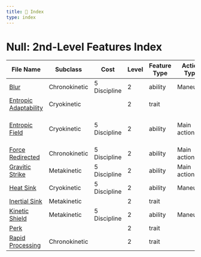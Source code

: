 ```yaml
---
title: 📑 Index
type: index
---
```


# Null: 2nd-Level Features Index

| File Name                                           | Subclass      | Cost         | Level | Feature Type | Action Type | Distance        | Target                 |
| --------------------------------------------------- | ------------- | ------------ | ----- | ------------ | ----------- | --------------- | ---------------------- |
| [Blur](../Blur)                                     | Chronokinetic | 5 Discipline | 2     | ability      | Maneuver    | Self            | Self                   |
| [Entropic Adaptability](../Entropic%20Adaptability) | Cryokinetic   |              | 2     | trait        |             |                 |                        |
| [Entropic Field](../Entropic%20Field)               | Cryokinetic   | 5 Discipline | 2     | ability      | Main action | 3 cube within 1 | Each enemy in the area |
| [Force Redirected](../Force%20Redirected)           | Chronokinetic | 5 Discipline | 2     | ability      | Main action | Melee 3         | One creature           |
| [Gravitic Strike](../Gravitic%20Strike)             | Metakinetic   | 5 Discipline | 2     | ability      | Main action | Melee 3         | One creature           |
| [Heat Sink](../Heat%20Sink)                         | Cryokinetic   | 5 Discipline | 2     | ability      | Maneuver    | Self            | Self                   |
| [Inertial Sink](../Inertial%20Sink)                 | Metakinetic   |              | 2     | trait        |             |                 |                        |
| [Kinetic Shield](../Kinetic%20Shield)               | Metakinetic   | 5 Discipline | 2     | ability      | Maneuver    | Self            | Self                   |
| [Perk](../Perk)                                     |               |              | 2     | trait        |             |                 |                        |
| [Rapid Processing](../Rapid%20Processing)           | Chronokinetic |              | 2     | trait        |             |                 |                        |
